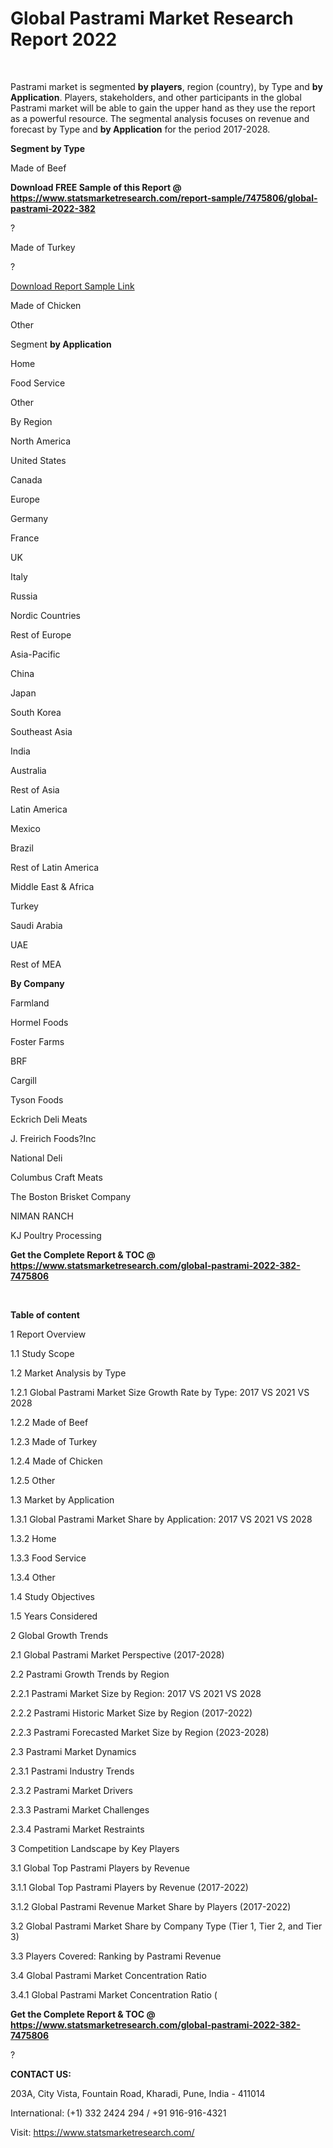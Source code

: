 <h1>Global Pastrami Market Research Report 2022</h1><br/><p>Pastrami market is segmented <strong>by players</strong>, region (country), by Type and <strong>by Application</strong>. Players, stakeholders, and other participants in the global Pastrami market will be able to gain the upper hand as they use the report as a powerful resource. The segmental analysis focuses on revenue and forecast by Type and <strong>by Application</strong> for the period 2017-2028.</p>
 
 
 
 <p><strong>Segment by Type</strong></p>
 
 
 
 <p>Made of Beef</p>
 
 
 
 <div><b>Download FREE Sample of this Report @ <a href="https://www.statsmarketresearch.com/download-free-sample/7475806/global-pastrami-2022-382">https://www.statsmarketresearch.com/report-sample/7475806/global-pastrami-2022-382</a></b></div>
 
 
 
 <p>? </p>
 
 
 
 <p>Made of Turkey</p>
 
 
 
 <p>? </p>
 
 
 
 <p><a href="https://www.statsmarketresearch.com/download-free-sample/7475806/global-pastrami-2022-382">Download Report Sample Link</a></p>
 
 
 
 <p>Made of Chicken</p>
 
 
 
 <p>Other</p>
 
 
 
 <p>Segment <strong>by Application</strong></p>
 
 
 
 <p>Home</p>
 
 
 
 <p>Food Service</p>
 
 
 
 <p>Other</p>
 
 
 
 <p>By Region</p>
 
 
 
 <p>North America</p>
 
 
 
 <p>United States</p>
 
 
 
 <p>Canada</p>
 
 
 
 <p>Europe</p>
 
 
 
 <p>Germany</p>
 
 
 
 <p>France</p>
 
 
 
 <p>UK</p>
 
 
 
 <p>Italy</p>
 
 
 
 <p>Russia</p>
 
 
 
 <p>Nordic Countries</p>
 
 
 
 <p>Rest of Europe</p>
 
 
 
 <p>Asia-Pacific</p>
 
 
 
 <p>China</p>
 
 
 
 <p>Japan</p>
 
 
 
 <p>South Korea</p>
 
 
 
 <p>Southeast Asia</p>
 
 
 
 <p>India</p>
 
 
 
 <p>Australia</p>
 
 
 
 <p>Rest of Asia</p>
 
 
 
 <p>Latin America</p>
 
 
 
 <p>Mexico</p>
 
 
 
 <p>Brazil</p>
 
 
 
 <p>Rest of Latin America</p>
 
 
 
 <p>Middle East & Africa</p>
 
 
 
 <p>Turkey</p>
 
 
 
 <p>Saudi Arabia</p>
 
 
 
 <p>UAE</p>
 
 
 
 <p>Rest of MEA</p>
 
 
 
 <p><strong>By Company</strong></p>
 
 
 
 <p>Farmland</p>
 
 
 
 <p>Hormel Foods</p>
 
 
 
 <p>Foster Farms</p>
 
 
 
 <p>BRF</p>
 
 
 
 <p>Cargill</p>
 
 
 
 <p>Tyson Foods</p>
 
 
 
 <p>Eckrich Deli Meats</p>
 
 
 
 <p>J. Freirich Foods?Inc</p>
 
 
 
 <p>National Deli</p>
 
 
 
 <p>Columbus Craft Meats</p>
 
 
 
 <p>The Boston Brisket Company</p>
 
 
 
 <p>NIMAN RANCH</p>
 
 
 
 <p>KJ Poultry Processing</p>
 
 
 
 <div><b>Get the Complete Report & TOC @ <a href="https://www.statsmarketresearch.com/global-pastrami-2022-382-7475806">https://www.statsmarketresearch.com/global-pastrami-2022-382-7475806</a></b></div>
 
 
 
 <p><br />
 
 <b>Table of content</b></p>
 
 
 
 <p>1 Report Overview<br />
 
 1.1 Study Scope<br />
 
 1.2 Market Analysis by Type<br />
 
 1.2.1 Global Pastrami Market Size Growth Rate by Type: 2017 VS 2021 VS 2028<br />
 
 1.2.2 Made of Beef<br />
 
 1.2.3 Made of Turkey<br />
 
 1.2.4 Made of Chicken<br />
 
 1.2.5 Other<br />
 
 1.3 Market by Application<br />
 
 1.3.1 Global Pastrami Market Share by Application: 2017 VS 2021 VS 2028<br />
 
 1.3.2 Home<br />
 
 1.3.3 Food Service<br />
 
 1.3.4 Other<br />
 
 1.4 Study Objectives<br />
 
 1.5 Years Considered<br />
 
 2 Global Growth Trends<br />
 
 2.1 Global Pastrami Market Perspective (2017-2028)<br />
 
 2.2 Pastrami Growth Trends by Region<br />
 
 2.2.1 Pastrami Market Size by Region: 2017 VS 2021 VS 2028<br />
 
 2.2.2 Pastrami Historic Market Size by Region (2017-2022)<br />
 
 2.2.3 Pastrami Forecasted Market Size by Region (2023-2028)<br />
 
 2.3 Pastrami Market Dynamics<br />
 
 2.3.1 Pastrami Industry Trends<br />
 
 2.3.2 Pastrami Market Drivers<br />
 
 2.3.3 Pastrami Market Challenges<br />
 
 2.3.4 Pastrami Market Restraints<br />
 
 3 Competition Landscape by Key Players<br />
 
 3.1 Global Top Pastrami Players by Revenue<br />
 
 3.1.1 Global Top Pastrami Players by Revenue (2017-2022)<br />
 
 3.1.2 Global Pastrami Revenue Market Share by Players (2017-2022)<br />
 
 3.2 Global Pastrami Market Share by Company Type (Tier 1, Tier 2, and Tier 3)<br />
 
 3.3 Players Covered: Ranking by Pastrami Revenue<br />
 
 3.4 Global Pastrami Market Concentration Ratio<br />
 
 3.4.1 Global Pastrami Market Concentration Ratio (</p>
 
 
 
 <div><b>Get the Complete Report & TOC @ <a href="https://www.statsmarketresearch.com/global-pastrami-2022-382-7475806">https://www.statsmarketresearch.com/global-pastrami-2022-382-7475806</a></b></div>
 
 
 
 <p>? </p>
 
 
 
 <p><b>CONTACT US:</b><br />
 
 203A, City Vista, Fountain Road, Kharadi, Pune, India - 411014<br />
 
 International: (+1) 332 2424 294 / +91 916-916-4321<br />
 
 Visit: <a href="https://www.statsmarketresearch.com/">https://www.statsmarketresearch.com/</a></p>